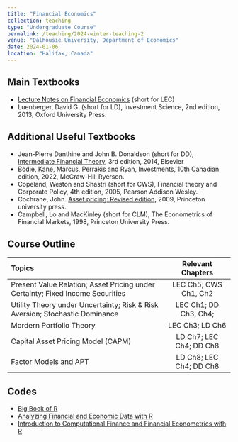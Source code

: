 ```yaml
---
title: "Financial Economics"
collection: teaching
type: "Undergraduate Course"
permalink: /teaching/2024-winter-teaching-2
venue: "Dalhousie University, Department of Economics"
date: 2024-01-06
location: "Halifax, Canada"
---
```


## Main Textbooks
 - [Lecture Notes on Financial Economics](/files\FinancialEconomicsBook.pdf) (short for LEC)
 - Luenberger, David G. (short for LD), Investment Science, 2nd edition, 2013, Oxford University Press.

## Additional Useful Textbooks
- Jean-Pierre Danthine and John B. Donaldson (short for DD), [Intermediate Financial Theory](https://educate.elsevier.com/book/details/9780123865496), 3rd edition, 2014, Elsevier 
- Bodie, Kane, Marcus, Perrakis and Ryan, Investments, 10th Canadian edition, 2022, McGraw-Hill Ryerson.
- Copeland, Weston and Shastri (short for CWS), Financial theory and Corporate Policy, 4th edition, 2005, Pearson Addison Wesley.
- Cochrane, John. [Asset pricing: Revised edition](https://www.johnhcochrane.com/asset-pricing), 2009,  Princeton university press.
- Campbell, Lo and MacKinley (short for CLM), The Econometrics of Financial Markets, 1998, Princeton University Press.

## Course Outline

|Topics | Relevant Chapters |
| :---------------- | :------: |
|Present Value Relation; Asset Pricing under Certainty; Fixed Income Securities| LEC Ch5; CWS Ch1, Ch2|
|Utility Theory under Uncertainty; Risk & Risk Aversion; Stochastic Dominance |LEC Ch1; DD Ch3, Ch4; |
|Mordern Portfolio Theory |LEC Ch3; LD Ch6|
|Capital Asset Pricing Model (CAPM) |LD Ch7; LEC Ch4; DD Ch8|
|Factor Models and APT|LD Ch8; LEC Ch4; DD Ch8|

## Codes
- [Big Book of R](https://www.bigbookofr.com/)
- [Analyzing Financial and Economic Data with R](https://www.msperlin.com/afedR/)
- [Introduction to Computational Finance and Financial Econometrics with R](https://bookdown.org/compfinezbook/introFinRbook/)

